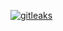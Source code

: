 [![gitleaks](https://github.com/scillidan/Data/actions/workflows/gitleaks.yml/badge.svg)](https://github.com/scillidan/Data/actions/workflows/gitleaks.yml)

